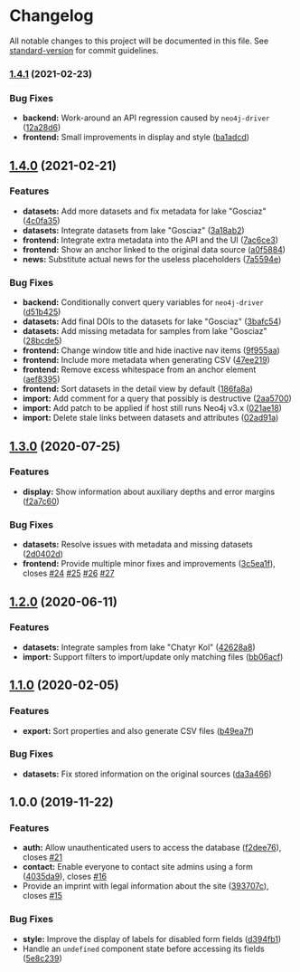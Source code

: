 # Changelog

All notable changes to this project will be documented in this file. See [standard-version](https://github.com/conventional-changelog/standard-version) for commit guidelines.

### [1.4.1](https://github.com/nether-cat/nether-db/compare/v1.4.0...v1.4.1) (2021-02-23)


### Bug Fixes

* **backend:** Work-around an API regression caused by `neo4j-driver` ([12a28d6](https://github.com/nether-cat/nether-db/commit/12a28d617c93008e5af71a89c7e6c51a5c5622b9))
* **frontend:** Small improvements in display and style ([ba1adcd](https://github.com/nether-cat/nether-db/commit/ba1adcd47261e4d6453b54ebeb40f3862ca8383d))

## [1.4.0](https://github.com/nether-cat/nether-db/compare/v1.3.0...v1.4.0) (2021-02-21)


### Features

* **datasets:** Add more datasets and fix metadata for lake "Gosciaz" ([4c0fa35](https://github.com/nether-cat/nether-db/commit/4c0fa35ee431352cc315955c8532b68583b2ca15))
* **datasets:** Integrate datasets from lake "Gosciaz" ([3a18ab2](https://github.com/nether-cat/nether-db/commit/3a18ab276167d2c65a8657f44a61f75c4329c36c))
* **frontend:** Integrate extra metadata into the API and the UI ([7ac6ce3](https://github.com/nether-cat/nether-db/commit/7ac6ce33842b672f282e82aeca5ce53ce43add64))
* **frontend:** Show an anchor linked to the original data source ([a0f5884](https://github.com/nether-cat/nether-db/commit/a0f58845546197c6d632178e75df058122aa45aa))
* **news:** Substitute actual news for the useless placeholders ([7a5594e](https://github.com/nether-cat/nether-db/commit/7a5594ea040fc5ae9908867c2717b626231f60ab))


### Bug Fixes

* **backend:** Conditionally convert query variables for `neo4j-driver` ([d51b425](https://github.com/nether-cat/nether-db/commit/d51b425719ab5ca83e74eeead4e9918cefafa149))
* **datasets:** Add final DOIs to the datasets for lake "Gosciaz" ([3bafc54](https://github.com/nether-cat/nether-db/commit/3bafc5480c1c3c505d9c90f64b4ad50bd14d8fdd))
* **datasets:** Add missing metadata for samples from lake "Gosciaz" ([28bcde5](https://github.com/nether-cat/nether-db/commit/28bcde51d8b9de7085f7186d6d6ba4440a4bc003))
* **frontend:** Change window title and hide inactive nav items ([9f955aa](https://github.com/nether-cat/nether-db/commit/9f955aa0865448bb2b88654762f21563d6e3c325))
* **frontend:** Include more metadata when generating CSV ([47ee219](https://github.com/nether-cat/nether-db/commit/47ee2195cf31db6c1147c15397b8a8a2b16dbf08))
* **frontend:** Remove excess whitespace from an anchor element ([aef8395](https://github.com/nether-cat/nether-db/commit/aef8395e3a92f4d5f662b6957a39aeb957621bcd))
* **frontend:** Sort datasets in the detail view by default ([186fa8a](https://github.com/nether-cat/nether-db/commit/186fa8af48eae49e06ff88d0fb639b0033f9ae56))
* **import:** Add comment for a query that possibly is destructive ([2aa5700](https://github.com/nether-cat/nether-db/commit/2aa57006d5adaf1fd2b9c7ac04933ddb50884c9c))
* **import:** Add patch to be applied if host still runs Neo4j v3.x ([021ae18](https://github.com/nether-cat/nether-db/commit/021ae1853e0a28059264dfa38666e1a8e00c2807))
* **import:** Delete stale links between datasets and attributes ([02ad91a](https://github.com/nether-cat/nether-db/commit/02ad91ab29c885afa7740553363384f9857a3c08))

## [1.3.0](https://github.com/nether-cat/nether-db/compare/v1.2.0...v1.3.0) (2020-07-25)


### Features

* **display:** Show information about auxiliary depths and error margins ([f2a7c60](https://github.com/nether-cat/nether-db/commit/f2a7c60820d2fc8e7d36d6c4a50b3b9ede23f268))


### Bug Fixes

* **datasets:** Resolve issues with metadata and missing datasets ([2d0402d](https://github.com/nether-cat/nether-db/commit/2d0402dad23eda9debf1f7cfaf193616c8dac3ef))
* **frontend:** Provide multiple minor fixes and improvements ([3c5ea1f](https://github.com/nether-cat/nether-db/commit/3c5ea1f8372e18d93b67ef428707012f7b694f01)), closes [#24](https://gitlab.forgefire.net/gfz/nether-db/issues/24) [#25](https://gitlab.forgefire.net/gfz/nether-db/issues/25) [#26](https://gitlab.forgefire.net/gfz/nether-db/issues/26) [#27](https://gitlab.forgefire.net/gfz/nether-db/issues/27)

## [1.2.0](https://github.com/nether-cat/nether-db/compare/v1.1.0...v1.2.0) (2020-06-11)


### Features

* **datasets:** Integrate samples from lake "Chatyr Kol" ([42628a8](https://github.com/nether-cat/nether-db/commit/42628a823fe35adc12b8473ebe92a3269b529242))
* **import:** Support filters to import/update only matching files ([bb06acf](https://github.com/nether-cat/nether-db/commit/bb06acfd0509b2171a9ed09b7e9d711c7295c0bc))

## [1.1.0](https://github.com/nether-cat/nether-db/compare/v1.0.0...v1.1.0) (2020-02-05)


### Features

* **export:** Sort properties and also generate CSV files ([b49ea7f](https://github.com/nether-cat/nether-db/commit/b49ea7f08e4eb2567665e9d75ede15c6ea09fb05))


### Bug Fixes

* **datasets:** Fix stored information on the original sources ([da3a466](https://github.com/nether-cat/nether-db/commit/da3a466fd09fd34c03dd45de23162aaa2da2efa8))

## 1.0.0 (2019-11-22)


### Features

* **auth:** Allow unauthenticated users to access the database ([f2dee76](https://github.com/nether-cat/nether-db/commit/f2dee76dd82cbbd5d3fcc0429c5d63b24d4eb2cc)), closes [#21](https://gitlab.forgefire.net/gfz/nether-db/issues/21)
* **contact:** Enable everyone to contact site admins using a form ([4035da9](https://github.com/nether-cat/nether-db/commit/4035da91df75e355090363f83a1190ec2e9158fb)), closes [#16](https://gitlab.forgefire.net/gfz/nether-db/issues/16)
* Provide an imprint with legal information about the site ([393707c](https://github.com/nether-cat/nether-db/commit/393707c7b62b31991c9827139915e1beb29c67cc)), closes [#15](https://gitlab.forgefire.net/gfz/nether-db/issues/15)


### Bug Fixes

* **style:** Improve the display of labels for disabled form fields ([d394fb1](https://github.com/nether-cat/nether-db/commit/d394fb169bed6bde2c21ae466aec429343a255ac))
* Handle an `undefined` component state before accessing its fields ([5e8c239](https://github.com/nether-cat/nether-db/commit/5e8c2391865fced1b36ef0c7c05d900eef8aef5c))
